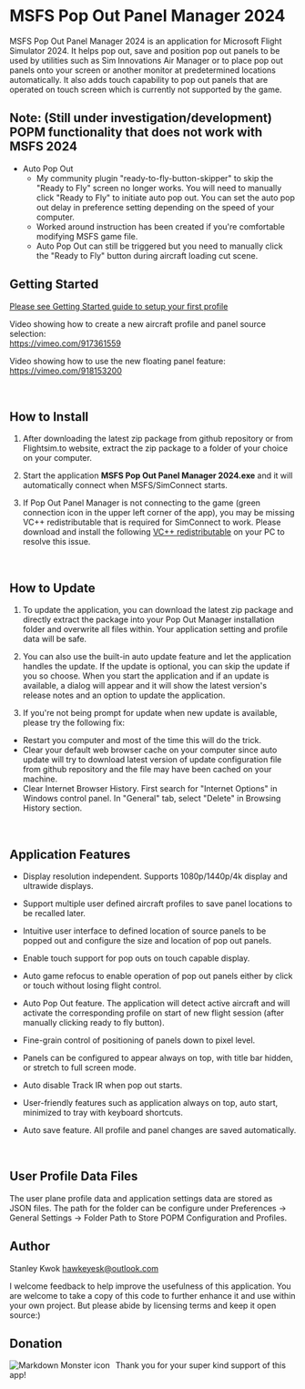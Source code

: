 # MSFS Pop Out Panel Manager 2024

MSFS Pop Out Panel Manager 2024 is an application for Microsoft Flight Simulator 2024. It helps pop out, save and position pop out panels to be used by utilities such as Sim Innovations Air Manager or to place pop out panels onto your screen or another monitor at predetermined locations automatically. It also adds touch capability to pop out panels that are operated on touch screen which is currently not supported by the game.

## Note: (Still under investigation/development) POPM functionality that does not work with MSFS 2024
- Auto Pop Out 
  * My community plugin "ready-to-fly-button-skipper" to skip the "Ready to Fly" screen no longer works. You will need to manually click "Ready to Fly" to initiate auto pop out. You can set the auto pop out delay in preference setting depending on the speed of your computer.
  * Worked around instruction has been created if you're comfortable modifying MSFS game file.
  * Auto Pop Out can still be triggered but you need to manually click the "Ready to Fly" button during aircraft loading cut scene.

## Getting Started

[Please see Getting Started guide to setup your first profile](./GETTING_STARTED.md)

Video showing how to create a new aircraft profile and panel source selection:</br> 
https://vimeo.com/917361559

Video showing how to use the new floating panel feature:</br> 
https://vimeo.com/918153200

<br>

## How to Install 

1. After downloading the latest zip package from github repository or from Flightsim.to website, extract the zip package to a folder of your choice on your computer.

2. Start the application **MSFS Pop Out Panel Manager 2024.exe** and it will automatically connect when MSFS/SimConnect starts. 

4. If Pop Out Panel Manager is not connecting to the game (green connection icon in the upper left corner of the app), you may be missing VC++ redistributable that is required for SimConnect to work. Please download and install the following [VC++ redistributable](https://aka.ms/vs/17/release/vc_redist.x64.exe) on your PC to resolve this issue. 

<br>

## How to Update

1. To update the application, you can download the latest zip package and directly extract the package into your Pop Out Manager installation folder and overwrite all files within. Your application setting and profile data will be safe.

2. You can also use the built-in auto update feature and let the application handles the update. If the update is optional, you can skip the update if you so choose. When you start the application and if an update is available, a dialog will appear and it will show the latest version's release notes and an option to update the application.

3. If you're not being prompt for update when new update is available, please try the following fix:

  - Restart you computer and most of the time this will do the trick.
  - Clear your default web browser cache on your computer since auto update will try to download latest version of update configuration file from github repository and the file may have been cached on your machine.
  - Clear Internet Browser History.  First search for "Internet Options" in Windows control panel. In "General" tab, select "Delete" in Browsing History section.

<br>


## Application Features
* Display resolution independent. Supports 1080p/1440p/4k display and ultrawide displays.

* Support multiple user defined aircraft profiles to save panel locations to be recalled later.

* Intuitive user interface to defined location of source panels to be popped out and configure the size and location of pop out panels.

* Enable touch support for pop outs on touch capable display.

* Auto game refocus to enable operation of pop out panels either by click or touch without losing flight control.

* Auto Pop Out feature. The application will detect active aircraft and will activate the corresponding profile on start of new flight session (after manually clicking ready to fly button).

* Fine-grain control of positioning of panels down to pixel level. 

* Panels can be configured to appear always on top, with title bar hidden, or stretch to full screen mode.

* Auto disable Track IR when pop out starts.

* User-friendly features such as application always on top, auto start, minimized to tray with keyboard shortcuts.

* Auto save feature. All profile and panel changes are saved automatically.

<br>

## User Profile Data Files

The user plane profile data and application settings data are stored as JSON files. The path for the folder can be configure under Preferences -> General Settings -> Folder Path to Store POPM Configuration and Profiles.

## Author
Stanley Kwok
[hawkeyesk@outlook.com](mailto:hawkeyesk@outlook.com) 

I welcome feedback to help improve the usefulness of this application. You are welcome to take a copy of this code to further enhance it and use within your own project. But please abide by licensing terms and keep it open source:)

## Donation

[<img src="https://www.paypalobjects.com/en_US/i/btn/btn_donate_LG.gif"
     alt="Markdown Monster icon"
     style="float: left; margin-right: 10px;" />](https://www.paypal.com/donate/?business=NBJ7SZR7MUDE6&no_recurring=0&item_name=Thank+you+for+your+kind+support+of+MSFS+Pop+Out+Panel+Manager%21&currency_code=USD)

Thank you for your super kind support of this app!